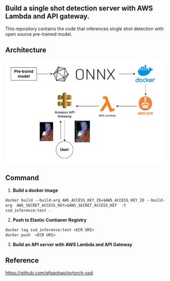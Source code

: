 ## Build a single shot detection server with AWS Lambda and API gateway.

This repository contains the code that inferences single shot detection with open source pre-trained model.

## Architecture
![alt text](./imgs/mlops.PNG)

## Command

1. **Build a docker image**

```
docker build --build-arg AWS_ACCESS_KEY_ID=$AWS_ACCESS_KEY_ID --build-arg  AWS_SECRET_ACCESS_KEY=$AWS_SECRET_ACCESS_KEY  -t ssd_inference:test .
```

2. **Push to Elastic Contianer Registry**

```
docker tag ssd_inference:test <ECR URI>
docker push  <ECR URI>
```

3. **Build an API server with AWS Lambda and API Gateway**




## Reference

https://github.com/qfgaohao/pytorch-ssd
